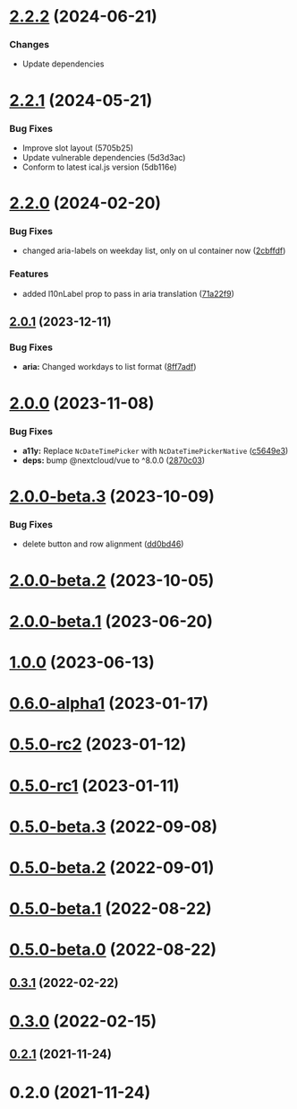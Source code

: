# [2.2.2](https://github.com/nextcloud/calendar-availability-vue/compare/v2.2.1...v2.2.2) (2024-06-21)


### Changes

* Update dependencies



# [2.2.1](https://github.com/nextcloud/calendar-availability-vue/compare/v2.2.0...v2.2.1) (2024-05-21)


### Bug Fixes

* Improve slot layout (5705b25)
* Update vulnerable dependencies (5d3d3ac)
* Conform to latest ical.js version (5db116e)



# [2.2.0](https://github.com/nextcloud/calendar-availability-vue/compare/v2.1.0...v2.2.0) (2024-02-20)


### Bug Fixes

* changed aria-labels on weekday list, only on ul container now ([2cbffdf](https://github.com/nextcloud/calendar-availability-vue/commit/2cbffdf3234ae66ff084c8c1f43a988dbcc75cd1))


### Features

* added l10nLabel prop to pass in aria translation ([71a22f9](https://github.com/nextcloud/calendar-availability-vue/commit/71a22f93118c17537433e660b65bb327a35565fe))



## [2.0.1](https://github.com/nextcloud/calendar-availability-vue/compare/v2.0.0...v2.0.1) (2023-12-11)


### Bug Fixes

* **aria:** Changed workdays to list format ([8ff7adf](https://github.com/nextcloud/calendar-availability-vue/commit/8ff7adf95e844a23e234273671003492692b265a))



# [2.0.0](https://github.com/nextcloud/calendar-availability-vue/compare/v2.0.0-beta.3...v2.0.0) (2023-11-08)


### Bug Fixes

* **a11y:** Replace `NcDateTimePicker` with `NcDateTimePickerNative` ([c5649e3](https://github.com/nextcloud/calendar-availability-vue/commit/c5649e320e1f53249f275015a86a83588624d56c))
* **deps:** bump @nextcloud/vue to ^8.0.0 ([2870c03](https://github.com/nextcloud/calendar-availability-vue/commit/2870c03b813e947ba970d257811797a46079da8d))



# [2.0.0-beta.3](https://github.com/nextcloud/calendar-availability-vue/compare/v2.0.0-beta.2...v2.0.0-beta.3) (2023-10-09)


### Bug Fixes

* delete button and row alignment ([dd0bd46](https://github.com/nextcloud/calendar-availability-vue/commit/dd0bd46ce5c51c83300f26613475bd689dea6df1))



# [2.0.0-beta.2](https://github.com/nextcloud/calendar-availability-vue/compare/v2.0.0-beta.1...v2.0.0-beta.2) (2023-10-05)



# [2.0.0-beta.1](https://github.com/nextcloud/calendar-availability-vue/compare/v1.0.0...v2.0.0-beta.1) (2023-06-20)



# [1.0.0](https://github.com/nextcloud/calendar-availability-vue/compare/v0.6.0-alpha1...v1.0.0) (2023-06-13)



# [0.6.0-alpha1](https://github.com/nextcloud/calendar-availability-vue/compare/v0.5.0-rc2...v0.6.0-alpha1) (2023-01-17)



# [0.5.0-rc2](https://github.com/nextcloud/calendar-availability-vue/compare/v0.5.0-rc1...v0.5.0-rc2) (2023-01-12)



# [0.5.0-rc1](https://github.com/nextcloud/calendar-availability-vue/compare/v0.5.0-beta.3...v0.5.0-rc1) (2023-01-11)



# [0.5.0-beta.3](https://github.com/nextcloud/calendar-availability-vue/compare/v0.5.0-beta.2...v0.5.0-beta.3) (2022-09-08)



# [0.5.0-beta.2](https://github.com/nextcloud/calendar-availability-vue/compare/v0.5.0-beta.1...v0.5.0-beta.2) (2022-09-01)



# [0.5.0-beta.1](https://github.com/nextcloud/calendar-availability-vue/compare/v0.5.0-beta.0...v0.5.0-beta.1) (2022-08-22)



# [0.5.0-beta.0](https://github.com/nextcloud/calendar-availability-vue/compare/v0.3.1...v0.5.0-beta.0) (2022-08-22)



## [0.3.1](https://github.com/nextcloud/calendar-availability-vue/compare/v0.3.0...v0.3.1) (2022-02-22)



# [0.3.0](https://github.com/nextcloud/calendar-availability-vue/compare/v0.2.1...v0.3.0) (2022-02-15)



## [0.2.1](https://github.com/nextcloud/calendar-availability-vue/compare/v0.2.0...v0.2.1) (2021-11-24)



# 0.2.0 (2021-11-24)



